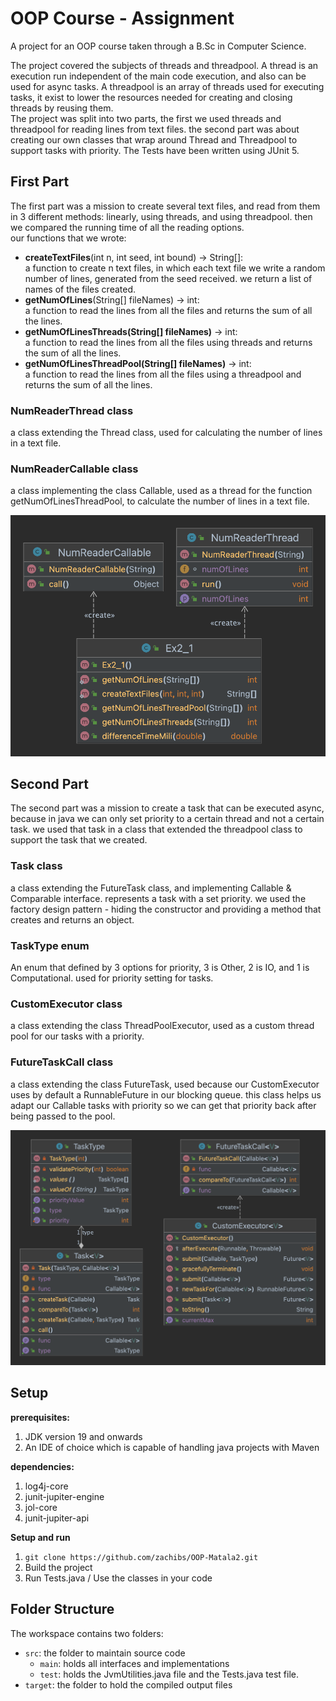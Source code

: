 # OOP Course - Assignment

A project for an OOP course taken through a B.Sc in Computer Science.

The project covered the subjects of threads and threadpool. A thread is an execution run independent of the main code execution, and also can be used for async tasks. A threadpool is an array of threads used for executing tasks, it exist to lower the resources needed for creating and closing threads by reusing them.<br>
The project was split into two parts, the first we used threads and threadpool for reading lines from text files. the second part was about creating our own classes that wrap around Thread and Threadpool to support tasks with priority. 
The Tests have been written using JUnit 5. 


## First Part
The first part was a mission to create several text files, and read from them in 3 different methods: linearly, using threads, and using threadpool. then we compared the running time of all the reading options.<br> 
our functions that we wrote:
* **createTextFiles**(int n, int seed, int bound) -> String[]: <br>
a function to create n text files, in which each text file we write a random number of lines, generated from the seed received. we return a list of names of the files created.
* **getNumOfLines**(String[] fileNames) -> int: <br>
a function to read the lines from all the files and returns the sum of all the lines.
* **getNumOfLinesThreads(String[] fileNames)** -> int: <br>
a function to read the lines from all the files using threads and returns the sum of all the lines.
* **getNumOfLinesThreadPool(String[] fileNames)** -> int: <br>
a function to read the lines from all the files using a threadpool and returns the sum of all the lines.


### NumReaderThread class
a class extending the Thread class, used for calculating the number of lines in a text file.

### NumReaderCallable class
a class implementing the class Callable, used as a thread for the function  getNumOfLinesThreadPool, to calculate the number of lines in a text file.

![partA diagram](partA-image.png)

## Second Part
The second part was a mission to create a task that can be executed async, because in java we can only set priority to a certain thread and not a certain task. we used that task in a class that extended the threadpool class to support the task that we created.<br>

### Task class
a class extending the FutureTask class, and implementing Callable & Comparable interface. represents a task with a set priority. we used the factory design pattern - hiding the constructor and providing a method that creates and returns an object.

### TaskType enum
An enum that defined by 3 options for priority, 3 is Other, 2 is IO, and 1 is Computational. used for priority setting for tasks.
### CustomExecutor class
a class extending the class ThreadPoolExecutor, used as a custom thread pool for our tasks with a priority.

### FutureTaskCall class
a class extending the class FutureTask, used because our CustomExecutor uses by default a RunnableFuture in our blocking queue. this class helps us adapt our Callable tasks with priority so we can get that priority back after being passed to the pool.

![partB diagram](partB-image.png)

## Setup
**prerequisites:**
1. JDK version 19 and onwards
2. An IDE of choice which is capable of handling java projects with Maven

**dependencies:**
1. log4j-core
2. junit-jupiter-engine
3. jol-core
4. junit-jupiter-api

**Setup and run**
1. ```git clone https://github.com/zachibs/OOP-Matala2.git ```
2. Build the project
3. Run Tests.java / Use the classes in your code
## Folder Structure

The workspace contains two folders:

- `src`: the folder to maintain source code
    - `main`: holds all interfaces and implementations
    - `test`: holds the JvmUtilities.java file and the Tests.java test file.
- `target`: the folder to hold the compiled output files
